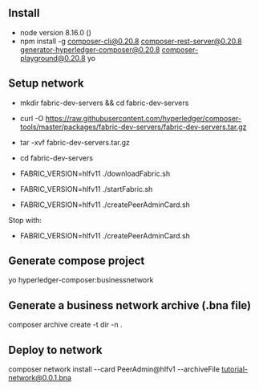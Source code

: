 ## Install

- node version 8.16.0 ()
- npm install -g composer-cli@0.20.8 composer-rest-server@0.20.8 generator-hyperledger-composer@0.20.8 composer-playground@0.20.8 yo

## Setup network

- mkdir fabric-dev-servers && cd fabric-dev-servers
- curl -O https://raw.githubusercontent.com/hyperledger/composer-tools/master/packages/fabric-dev-servers/fabric-dev-servers.tar.gz
- tar -xvf fabric-dev-servers.tar.gz

- cd fabric-dev-servers
- FABRIC_VERSION=hlfv11 ./downloadFabric.sh
- FABRIC_VERSION=hlfv11 ./startFabric.sh
- FABRIC_VERSION=hlfv11 ./createPeerAdminCard.sh

Stop with:
- FABRIC_VERSION=hlfv11 ./createPeerAdminCard.sh

## Generate compose project

yo hyperledger-composer:businessnetwork

## Generate a business network archive (.bna file)

composer archive create -t dir -n .

## Deploy to network

composer network install --card PeerAdmin@hlfv1 --archiveFile tutorial-network@0.0.1.bna
